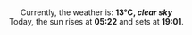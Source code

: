 <p  align="center"><br/>Currently, the weather is: <b> 13°C, <i>clear sky</i></b></br>Today, the sun rises at <b>05:22</b> and sets at <b>19:01</b>.</p>